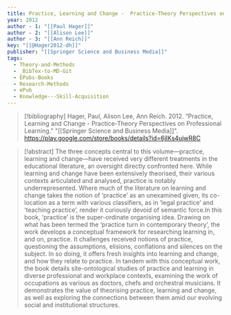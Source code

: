 ```yaml
---
title: Practice, Learning and Change -  Practice-Theory Perspectives on Professional Learning
year: 2012
author - 1: "[[Paul Hager]]"
author - 2: "[[Alison Lee]]"
author - 3: "[[Ann Reich]]"
key: "[[@Hager2012-dh]]"
publisher: "[[Springer Science and Business Media]]"
tags:
  - Theory-and-Methods
  - _BibTex-to-MD-Git
  - EPubs-Books
  - Research-Methods
  - ePub
  - Knowledge---Skill-Acquisition
---
```


> [!bibliography]
> Hager, Paul, Alison Lee, Ann Reich. 2012. “Practice, Learning and Change -  Practice-Theory Perspectives on Professional Learning.” "[[Springer Science and Business Media]]". https://play.google.com/store/books/details?id=6jIKs4ujwR8C

> [!abstract]
> The three concepts central to this volume—practice, learning and change—have received very different treatments in the educational literature, an oversight directly confronted here. While learning and change have been extensively theorised, their various contexts articulated and analysed, practice is notably underrepresented. Where much of the literature on learning and change takes the notion of ‘practice’ as an unexamined given, its co-location as a term with various classifiers, as in ‘legal practice’ and ‘teaching practice’, render it curiously devoid of semantic force.In this book, ‘practice’ is the super-ordinate organising idea. Drawing on what has been termed the ‘practice turn in contemporary theory’, the work develops a conceptual framework for researching learning in, and on, practice. It challenges received notions of practice, questioning the assumptions, elisions, conflations and silences on the subject. In so doing, it offers fresh insights into learning and change, and how they relate to practice. In tandem with this conceptual work, the book details site-ontological studies of practice and learning in diverse professional and workplace contexts, examining the work of occupations as various as doctors, chefs and orchestral musicians. It demonstrates the value of theorising practice, learning and change, as well as exploring the connections between them amid our evolving social and institutional structures.